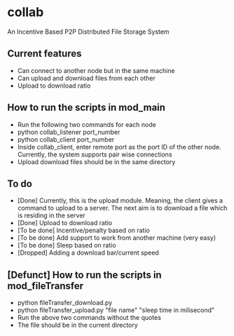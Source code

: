 # collab
An Incentive Based P2P Distributed File Storage System

## Current features
 * Can connect to another node but in the same machine
 * Can upload and download files from each other
 * Upload to download ratio

## How to run the scripts in mod_main
 * Run the following two commands for each node
 * python collab_listener port_number
 * python collab_client port_number
 * Inside collab_client, enter remote port as the port ID of the other node. Currently, the system supports pair wise connections
 * Upload download files should be in the same directory

## To do
 * [Done] Currently, this is the upload module. Meaning, the client gives a command to upload to a server. The next aim is to download a file which is residing in the server
 * [Done] Upload to download ratio
 * [To be done] Incentive/penalty based on ratio
 * [To be done] Add support to work from another machine (very easy)
 * [To be done] Sleep based on ratio
 * [Dropped] Adding a download bar/current speed

## [Defunct] How to run the scripts in mod_fileTransfer
 * python fileTransfer_download.py
 * python fileTransfer_upload.py "file name" "sleep time in milisecond"
 * Run the above two commands without the quotes
 * The file should be in the current directory